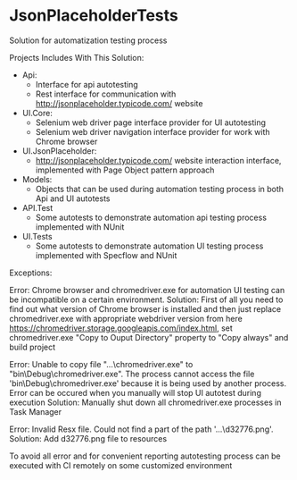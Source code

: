 # JsonPlaceholderTests

Solution for automatization testing process

Projects Includes With This Solution:
  - Api:
      - Interface for api autotesting
      - Rest interface for communication with http://jsonplaceholder.typicode.com/ website
  - UI.Core: 
      - Selenium web driver page interface provider for UI autotesting
      - Selenium web driver navigation interface provider for work with Chrome browser
  - UI.JsonPlaceholder:
      - http://jsonplaceholder.typicode.com/ website interaction interface, implemented with Page Object pattern approach
  - Models:
      - Objects that can be used during automation testing process in both Api and UI autotests
  - API.Test
      - Some autotests to demonstrate automation api testing process implemented with NUnit
  - UI.Tests
      - Some autotests to demonstrate automation UI testing process implemented with Specflow and NUnit
      
Exceptions:

Error: Chrome browser and chromedriver.exe for automation UI testing can be incompatible on a certain environment.
Solution: First of all you need to find out what version of Chrome browser is installed and then just replace chromedriver.exe with appropriate webdriver version from here https://chromedriver.storage.googleapis.com/index.html, set chromedriver.exe "Copy to Ouput Directory" property to "Copy always" and build project

Error: Unable to copy file "...\chromedriver.exe" to "bin\Debug\chromedriver.exe". The process cannot access the file 'bin\Debug\chromedriver.exe' because it is being used by another process. Error can be occured when you manually will stop UI autotest during execution
Solution: Manually shut down all chromedriver.exe processes in Task Manager

Error: Invalid Resx file. Could not find a part of the path '...\d32776.png'.
Solution: Add d32776.png file to resources


To avoid all error and for convenient reporting autotesting process can be executed with CI remotely on some customized environment
    
 
      
  

